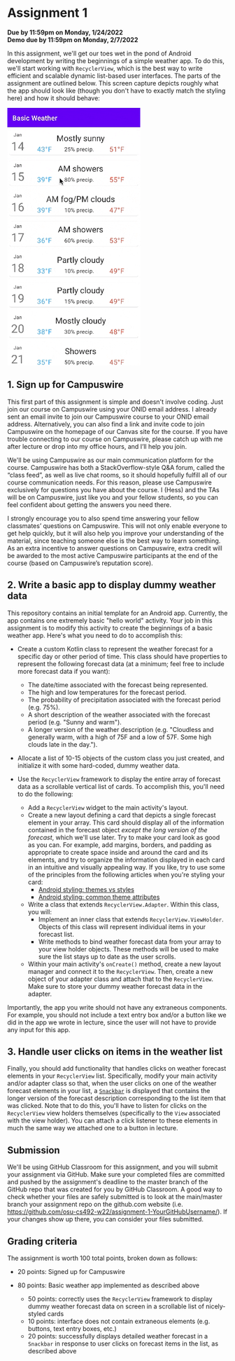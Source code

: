 # Assignment 1
**Due by 11:59pm on Monday, 1/24/2022** <br/>
**Demo due by 11:59pm on Monday, 2/7/2022**

In this assignment, we'll get our toes wet in the pond of Android development by writing the beginnings of a simple weather app.  To do this, we'll start working with `RecyclerView`, which is the best way to write efficient and scalable dynamic list-based user interfaces.  The parts of the assignment are outlined below.  This screen capture depicts roughly what the app should look like (though you don't have to exactly match the styling here) and how it should behave:

![Screen capture of working app](screencap.gif)

## 1. Sign up for Campuswire

This first part of this assignment is simple and doesn't involve coding.  Just join our course on Campuswire using your ONID email address.  I already sent an email invite to join our Campuswire course to your ONID email address.  Alternatively, you can also find a link and invite code to join Campuswire on the homepage of our Canvas site for the course.  If you have trouble connecting to our course on Campuswire, please catch up with me after lecture or drop into my office hours, and I’ll help you join.

We'll be using Campuswire as our main communication platform for the course.  Campuswire has both a StackOverflow-style Q&A forum, called the “class feed”, as well as live chat rooms, so it should hopefully fulfill all of our course communication needs.  For this reason, please use Campuswire exclusively for questions you have about the course.  I (Hess) and the TAs will be on Campuswire, just like you and your fellow students, so you can feel confident about getting the answers you need there.

I strongly encourage you to also spend time answering your fellow classmates’ questions on Campuswire. This will not only enable everyone to get help quickly, but it will also help you improve your understanding of the material, since teaching someone else is the best way to learn something.  As an extra incentive to answer questions on Campuswire, extra credit will be awarded to the most active Campuswire participants at the end of the course (based on Campuswire’s reputation score).

## 2. Write a basic app to display dummy weather data

This repository contains an initial template for an Android app.  Currently, the app contains one extremely basic "hello world" activity.  Your job in this assignment is to modify this activity to create the beginnings of a basic weather app.  Here's what you need to do to accomplish this:

  * Create a custom Kotlin class to represent the weather forecast for a specific day or other period of time.  This class should have properties to represent the following forecast data (at a minimum; feel free to include more forecast data if you want):
    * The date/time associated with the forecast being represented.
    * The high and low temperatures for the forecast period.
    * The probability of precipitation associated with the forecast period (e.g. 75%).
    * A short description of the weather associated with the forecast period (e.g. "Sunny and warm").
    * A longer version of the weather description (e.g. "Cloudless and generally warm, with a high of 75F and a low of 57F.  Some high clouds late in the day.").

  * Allocate a list of 10-15 objects of the custom class you just created, and initialize it with some hard-coded, dummy weather data.

  * Use the `RecyclerView` framework to display the entire array of forecast data as a scrollable vertical list of cards.  To accomplish this, you'll need to do the following:
    * Add a `RecyclerView` widget to the main activity's layout.
    * Create a new layout defining a card that depicts a single forecast element in your array.  This card should display all of the information contained in the forecast object *except the long version of the forecast*, which we'll use later.  Try to make your card look as good as you can.  For example, add margins, borders, and padding as appropriate to create space inside and around the card and its elements, and try to organize the information displayed in each card in an intuitive and visually appealing way.  If you like, try to use some of the principles from the following articles when you're styling your card:
      * [Android styling: themes vs styles](https://medium.com/androiddevelopers/android-styling-themes-vs-styles-ebe05f917578)
      * [Android styling: common theme attributes](https://medium.com/androiddevelopers/android-styling-common-theme-attributes-8f7c50c9eaba)
    * Write a class that extends `RecyclerView.Adapter`.  Within this class, you will:
      * Implement an inner class that extends `RecyclerView.ViewHolder`.  Objects of this class will represent individual items in your forecast list.
      * Write methods to bind weather forecast data from your array to your view holder objects.  These methods will be used to make sure the list stays up to date as the user scrolls.
    * Within your main activity's `onCreate()` method, create a new layout manager and connect it to the `RecyclerView`.  Then, create a new object of your adapter class and attach that to the `RecyclerView`.  Make sure to store your dummy weather forecast data in the adapter.

  Importantly, the app you write should not have any extraneous components.  For example, you should not include a text entry box and/or a button like we did in the app we wrote in lecture, since the user will not have to provide any input for this app.

## 3. Handle user clicks on items in the weather list

Finally, you should add functionality that handles clicks on weather forecast elements in your `RecyclerView` list.  Specifically, modify your main activity and/or adapter class so that, when the user clicks on one of the weather forecast elements in your list, a [`Snackbar`](https://developer.android.com/training/snackbar) is displayed that contains the longer version of the forecast description corresponding to the list item that was clicked.  Note that to do this, you'll have to listen for clicks on the `RecyclerView` view holders themselves (specifically to the `View` associated with the view holder).  You can attach a click listener to these elements in much the same way we attached one to a button in lecture.

## Submission

We'll be using GitHub Classroom for this assignment, and you will submit your assignment via GitHub.  Make sure your completed files are committed and pushed by the assignment's deadline to the master branch of the GitHub repo that was created for you by GitHub Classroom.  A good way to check whether your files are safely submitted is to look at the main/master branch your assignment repo on the github.com website (i.e. https://github.com/osu-cs492-w22/assignment-1-YourGitHubUsername/). If your changes show up there, you can consider your files submitted.

## Grading criteria

The assignment is worth 100 total points, broken down as follows:

  * 20 points: Signed up for Campuswire

  * 80 points: Basic weather app implemented as described above
    * 50 points: correctly uses the `RecyclerView` framework to display dummy weather forecast data on screen in a scrollable list of nicely-styled cards
    * 10 points: interface does not contain extraneous elements (e.g. buttons, text entry boxes, etc.)
    * 20 points: successfully displays detailed weather forecast in a `Snackbar` in response to user clicks on forecast items in the list, as described above
